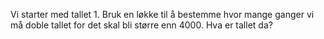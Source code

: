 Vi starter med tallet 1. Bruk en løkke til å bestemme hvor mange ganger vi må doble tallet for det skal bli større enn 4000. Hva er tallet da?